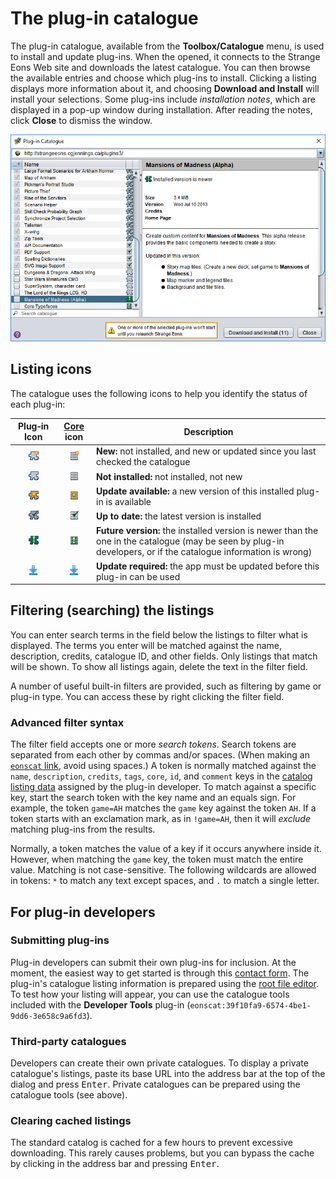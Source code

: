 # The plug-in catalogue

The plug-in catalogue, available from the **Toolbox/Catalogue** menu, is used to install and update plug-ins. When the opened, it connects to the Strange Eons Web site and downloads the latest catalogue. You can then browse the available entries and choose which plug-ins to install. Clicking a listing displays more information about it, and choosing **Download and Install** will install your selections. Some plug-ins include *installation notes*, which are displayed in a pop-up window during installation. After reading the notes, click **Close** to dismiss the window.

![plug-in catalogue dialog](images/catalog.png)

## Listing icons

The catalogue uses the following icons to help you identify the status of each plug-in:

|                  Plug‑in Icon                  |         [Core](um-core-components.md) icon          | Description                                                  |
| :--------------------------------------------: | :-------------------------------------------------: | ------------------------------------------------------------ |
| ![icon](images/catalog/not-installed-new.png)  | ![icon](images/catalog/core-not-installed-new.png)  | **New:** not installed, and new or updated since you last checked the catalogue |
|   ![icon](images/catalog/not-installed.png)    |   ![icon](images/catalog/core-not-installed.png)    | **Not installed:** not installed, not new                    |
|  ![icon](images/catalog/update-available.png)  |  ![icon](images/catalog/core-update-available.png)  | **Update available:** a new version of this installed plug-in is available |
|     ![icon](images/catalog/up-to-date.png)     |     ![icon](images/catalog/core-up-to-date.png)     | **Up to date:** the latest version is installed              |
| ![icon](images/catalog/installed-is-newer.png) | ![icon](images/catalog/core-installed-is-newer.png) | **Future version:** the installed version is newer than the one in the catalogue (may be seen by plug-in developers, or if the catalogue information is wrong) |
|     ![icon](images/catalog/app-update.png)     |       ![icon](images/catalog/app-update.png)        | **Update required:** the app must be updated before this plug-in can be used |

## Filtering (searching) the listings

You can enter search terms in the field below the listings to filter what is displayed. The terms you enter will be matched against the name, description, credits, catalogue ID, and other fields. Only listings that match will be shown. To show all listings again, delete the text in the filter field.

A number of useful built-in filters are provided, such as filtering by game or plug-in type. You can access these by right clicking the filter field.

### Advanced filter syntax

The filter field accepts one or more *search tokens*. Search tokens are separated from each other by commas and/or spaces. (When making an [`eonscat` link](um-eonscat-links.md), avoid using spaces.) A token is normally matched against the `name`, `description`, `credits`, `tags`, `core`, `id`, and `comment` keys in the [catalog listing data](dm-eons-plugin.md) assigned by the plug-in developer. To match against a specific key, start the search token with the key name and an equals sign. For example, the token `game=AH` matches the `game` key against the token `AH`. If a token starts with an exclamation mark, as in `!game=AH`, then it will *exclude* matching plug-ins from the results.

Normally, a token matches the value of a key if it occurs anywhere inside it. However, when matching the `game` key, the token must match the entire value. Matching is not case-sensitive. The following wildcards are allowed in tokens: `*` to match any text except spaces, and `.` to match a single letter.

## For plug-in developers

### Submitting plug-ins

Plug-in developers can submit their own plug-ins for inclusion. At the moment, the easiest way to get started is through this [contact form](https://cgjennings.ca/contact.html). The plug-in's catalogue listing information is prepared using the [root file editor](dm-eons-plugin.md). To test how your listing will appear, you can use the catalogue tools included with the **Developer Tools** plug-in (`eonscat:39f10fa9-6574-4be1-9dd6-3e658c9a6fd3`).

### Third-party catalogues

Developers can create their own private catalogues. To display a private catalogue's listings, paste its base URL into the address bar at the top of the dialog and press <kbd>Enter</kbd>. Private catalogues can be prepared using the catalogue tools (see above).

### Clearing cached listings

The standard catalog is cached for a few hours to prevent excessive downloading. This rarely causes problems, but you can bypass the cache by clicking in the address bar and pressing <kbd>Enter</kbd>.
